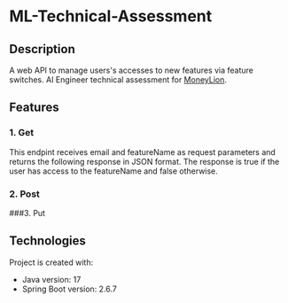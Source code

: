 # ML-Technical-Assessment
## Description

A web API to manage users's accesses to new features via feature switches. 
AI Engineer technical assessment for [MoneyLion](https://www.moneylion.com/).

## Features
### 1. Get 
This endpint receives email and featureName as request parameters and returns the following response in JSON format.
The response is true if the user has access to the featureName and false otherwise.

    


### 2. Post


###3. Put




## Technologies
Project is created with:
* Java version: 17
* Spring Boot version: 2.6.7



